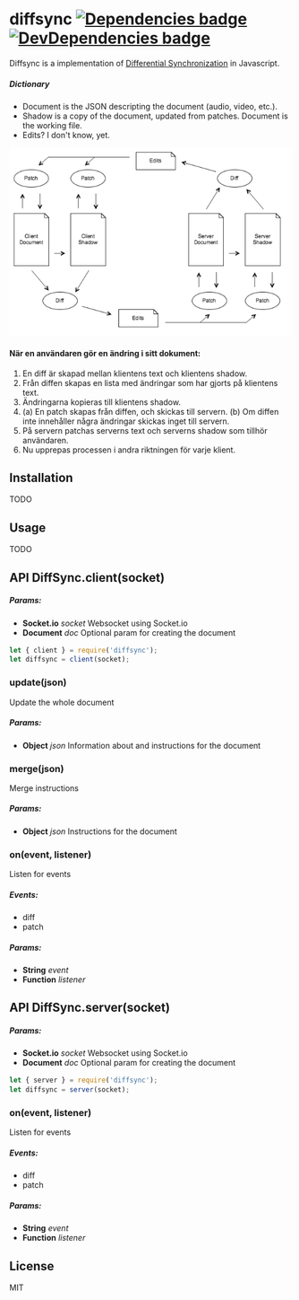 # diffsync [![Dependencies badge][david-image]][david-url] [![DevDependencies badge][david-dev-image]][david-dev-url]


Diffsync is a implementation of [Differential Synchronization][fraser] in
Javascript.


##### Dictionary

* Document is the JSON descripting the document (audio, video, etc.).
* Shadow is a copy of the document, updated from patches. Document is the
  working file.
* Edits? I don't know, yet.

![Differential Synchronization][image]


#### När en användaren gör en ändring i sitt dokument:

1. En diff är skapad mellan klientens text och klientens shadow.
2. Från diffen skapas en lista med ändringar som har gjorts på klientens text.
3. Ändringarna kopieras till klientens shadow.
4. (a) En patch skapas från diffen, och skickas till servern. (b) Om diffen inte
   innehåller några ändringar skickas inget till servern.
5. På servern patchas serverns text och serverns shadow som tillhör användaren.
6. Nu upprepas processen i andra riktningen för varje klient.


[//]: # (References)
[fraser]: https://neil.fraser.name/writing/sync/ "Differential Synchronization"
[image]: diffsync.png


## Installation

TODO


## Usage

TODO


## API DiffSync.client(socket)

##### Params:

* **Socket.io** *socket* Websocket using Socket.io
* **Document** *doc* Optional param for creating the document

```javascript
let { client } = require('diffsync');
let diffsync = client(socket);
```

### update(json)

Update the whole document

##### Params:

* **Object** *json* Information about and instructions for the document

### merge(json)

Merge instructions

##### Params:

* **Object** *json* Instructions for the document

### on(event, listener)

Listen for events

##### Events:

* diff
* patch

##### Params:

* **String** *event* 
* **Function** *listener* 


## API DiffSync.server(socket)

##### Params:

* **Socket.io** *socket* Websocket using Socket.io
* **Document** *doc* Optional param for creating the document

```javascript
let { server } = require('diffsync');
let diffsync = server(socket);
```

### on(event, listener)

Listen for events

##### Events:

* diff
* patch

##### Params:

* **String** *event*
* **Function** *listener*


## License

MIT


[david-url]: https://david-dm.org/klambycom/diffsync#info=dependencies&view=table
[david-image]: https://david-dm.org/klambycom/diffsync.svg?style=flat-square

[david-dev-url]: https://david-dm.org/klambycom/diffsync#info=devDependencies&view=table
[david-dev-image]: https://david-dm.org/klambycom/diffsync/dev-status.svg?style=flat-square
